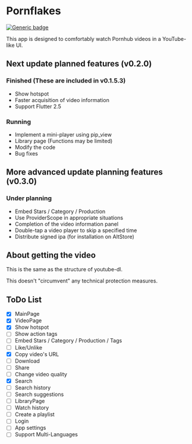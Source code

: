 # Pornflakes
[![Generic badge](https://img.shields.io/badge/platform-android-blue.svg)](https://pub.dev/packages/chewie)

This app is designed to comfortably watch Pornhub videos in a YouTube-like UI.

## Next update planned features (v0.2.0)

### Finished (These are included in v0.1.5.3)
- Show hotspot
- Faster acquisition of video information
- Support Flutter 2.5

### Running
- Implement a mini-player using pip_view
- Library page (Functions may be limited)
- Modify the code
- Bug fixes

## More advanced update planning features (v0.3.0)

### Under planning
- Embed Stars / Category / Production
- Use ProviderScope in appropriate situations
- Completion of the video information panel
- Double-tap a video player to skip a specified time
- Distribute signed ipa (for installation on AltStore)

## About getting the video

This is the same as the structure of youtube-dl.

This doesn't "circumvent" any technical protection measures.

## ToDo List

- [x] MainPage
- [x] VideoPage
- [x] Show hotspot
- [ ] Show action tags
- [ ] Embed Stars / Category / Production / Tags
- [ ] Like/Unlike
- [x] Copy video's URL
- [ ] Download
- [ ] Share
- [ ] Change video quality
- [x] Search
- [ ] Search history
- [ ] Search suggestions
- [ ] LibraryPage
- [ ] Watch history
- [ ] Create a playlist
- [ ] Login
- [ ] App settings
- [ ] Support Multi-Languages
